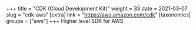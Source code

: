 +++
title = "CDK (Cloud Development Kit)"
weight = 33
date = 2021-03-07
slug = "cdk-aws"
[extra]
link = "https://aws.amazon.com/cdk"
[taxonomies]
groups = ["aws"]
+++
Higher level SDK for AWS

